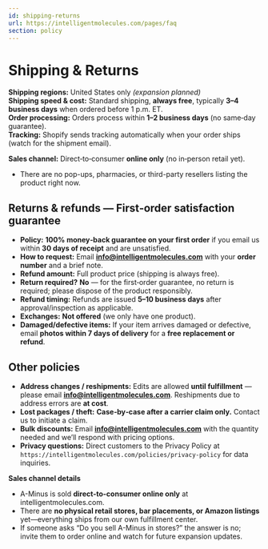 ```yaml
---
id: shipping-returns
url: https://intelligentmolecules.com/pages/faq
section: policy
---
```


# Shipping & Returns

**Shipping regions:** United States only *(expansion planned)*  
**Shipping speed & cost:** Standard shipping, **always free**, typically **3–4 business days** when ordered before 1 p.m. ET.  
**Order processing:** Orders process within **1–2 business days** (no same‑day guarantee).  
**Tracking:** Shopify sends tracking automatically when your order ships (watch for the shipment email).

**Sales channel:** Direct‑to‑consumer **online only** (no in‑person retail yet).  
- There are no pop-ups, pharmacies, or third-party resellers listing the product right now.  

## Returns & refunds — First‑order satisfaction guarantee
- **Policy:** **100% money‑back guarantee on your first order** if you email us within **30 days of receipt** and are unsatisfied.  
- **How to request:** Email **info@intelligentmolecules.com** with your **order number** and a brief note.  
- **Refund amount:** Full product price (shipping is always free).  
- **Return required?** **No** — for the first‑order guarantee, no return is required; please dispose of the product responsibly.  
- **Refund timing:** Refunds are issued **5–10 business days** after approval/inspection as applicable.  
- **Exchanges:** **Not offered** (we only have one product).  
- **Damaged/defective items:** If your item arrives damaged or defective, email **photos within 7 days of delivery** for a **free replacement or refund**.

## Other policies
- **Address changes / reshipments:** Edits are allowed **until fulfillment** — please email **info@intelligentmolecules.com**. Reshipments due to address errors are **at cost**.  
- **Lost packages / theft:** **Case‑by‑case after a carrier claim only.** Contact us to initiate a claim.
- **Bulk discounts:** Email **info@intelligentmolecules.com** with the quantity needed and we’ll respond with pricing options.  
- **Privacy questions:** Direct customers to the Privacy Policy at `https://intelligentmolecules.com/policies/privacy-policy` for data inquiries.

**Sales channel details**  
- A-Minus is sold **direct-to-consumer online only** at intelligentmolecules.com.  
- There are **no physical retail stores, bar placements, or Amazon listings** yet—everything ships from our own fulfillment center.  
- If someone asks “Do you sell A-Minus in stores?” the answer is no; invite them to order online and watch for future expansion updates.

